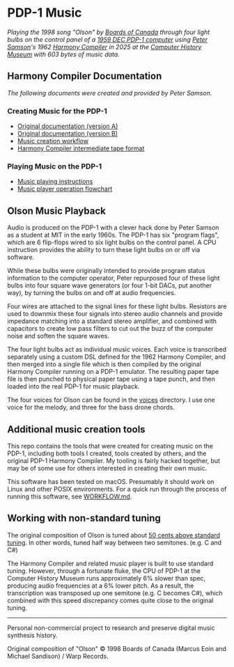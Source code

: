 # PDP-1 Music

_Playing the 1998 song "Olson" by [Boards of Canada](https://en.wikipedia.org/wiki/Boards_of_Canada) through four light bulbs on the control panel of a [1959 DEC PDP-1 computer](https://en.wikipedia.org/wiki/PDP-1) using [Peter Samson](https://www.computerhistory.org/pdp-1/peter-samson/)'s 1962 [Harmony Compiler](https://computerhistory.org/blog/programming-in-harmony/) in 2025 at the [Computer History Museum](https://computerhistory.org/exhibits/pdp-1/) with 603 bytes of music data._

## Harmony Compiler Documentation
_The following documents were created and provided by Peter Samson._
### Creating Music for the PDP-1
- [Original documentation (version A)](./docs/MusicCompiler-a.pdf)
- [Original documentation (version B)](./docs/MusicCompiler-b.pdf)
- [Music creation workflow](./docs/music-workflow.pdf)
- [Harmony Compiler intermediate tape format](./docs/music_intermediate_format.pdf)

### Playing Music on the PDP-1
- [Music playing instructions](./docs/music_instr16.pdf)
- [Music player operation flowchart](./docs/music_flow16.pdf)

## Olson Music Playback
Audio is produced on the PDP-1 with a clever hack done by Peter Samson as a student at MIT in the early 1960s. The PDP-1 has six "program flags", which are 6 flip-flops wired to six light bulbs on the control panel. A CPU instruction provides the ability to turn these light bulbs on or off via software.

While these bulbs were originally intended to provide program status information to the computer operator, Peter repurposed four of these light bulbs into four square wave generators (or four 1-bit DACs, put another way), by turning the bulbs on and off at audio frequencies.

Four wires are attached to the signal lines for these light bulbs. Resistors are used to downmix these four signals into stereo audio channels and provide impedance matching into a standard stereo amplifier, and combined with capacitors to create low pass filters to cut out the buzz of the computer noise and soften the square waves.

The four light bulbs act as individual music voices. Each voice is transcribed separately using a custom DSL defined for the 1962 Harmony Compiler, and then merged into a single file which is then compiled by the original Harmony Compiler running on a PDP-1 emulator. The resulting paper tape file is then punched to physical paper tape using a tape punch, and then loaded into the real PDP-1 for music playback.

The four voices for Olson can be found in the [voices](./voices/) directory. I use one voice for the melody, and three for the bass drone chords.

## Additional music creation tools

This repo contains the tools that were created for creating music on the PDP-1, including both tools I created, tools created by others, and the original PDP-1 Harmony Compiler. My tooling is fairly hacked together, but may be of some use for others interested in creating their own music.

This software has been tested on macOS. Presumably it should work on Linux and other POSIX environments. For a quick run through the process of running this software, see [WORKFLOW.md](WORKFLOW.md).

## Working with non-standard tuning
The original composition of Olson is tuned about [50 cents above standard tuning](https://reverbmachine.com/blog/boards-of-canada-chord-theory-part-two/#:~:text=The%20original%20recording%20is%20approx.%2050%20cents%20sharper%20than%20concert%20tuning.). In other words, tuned half way between two semitones. (e.g. C and C#)

The Harmony Compiler and related music player is built to use standard tuning. However, through a fortunate fluke, the CPU of PDP-1 at the Computer History Museum runs approximately 6% slower than spec, producing audio frequencies at a 6% lower pitch. As a result, the transcription was transposed up one semitone (e.g. C becomes C#), which combined with this speed discrepancy comes quite close to the original tuning.

---
Personal non-commercial project to research and preserve digital music synthesis history.

Original composition of "Olson" © 1998 Boards of Canada (Marcus Eoin and Michael Sandison) / Warp Records.